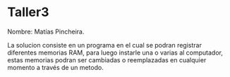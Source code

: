 # Taller3
Nombre: Matías Pincheira.

La solucion consiste en un programa en el cual se podran registrar diferentes memorias RAM, para luego instarle una o varias al computador, estas memorias podran ser cambiadas o reemplazadas en cualquier momento a través de un metodo.
